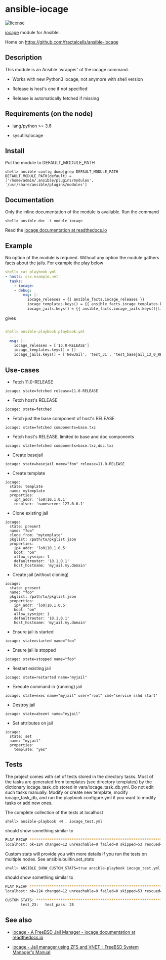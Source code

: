 ansible-iocage
==============

[![license](https://img.shields.io/badge/license-BSD-red.svg)](https://www.freebsd.org/doc/en/articles/bsdl-gpl/article.html)

[iocage](https://github.com/iocage/iocage) module for Ansible.

Home on https://github.com/fractalcells/ansible-iocage


Description
-----------

This module is an Ansible 'wrapper' of the iocage command.

* Works with new Python3 iocage, not anymore with shell version

* Release is host's one if not specified

* Release is automatically fetched if missing


Requirements (on the node)
--------------------------

* lang/python >= 3.6

* sysutils/iocage


Install
-------

Put the module to DEFAULT_MODULE_PATH

```
shell> ansible-config dump|grep DEFAULT_MODULE_PATH
DEFAULT_MODULE_PATH(default) = ['/home/admin/.ansible/plugins/modules', '/usr/share/ansible/plugins/modules']
```


Documentation
-------------

Only the inline documentation of the module is available. Run the command

```
shell> ansible-doc -t module iocage
```

Read the [iocage documentation at readthedocs.io](https://iocage.readthedocs.io/en/latest/)


Example
-------

No option of the module is required. Without any option the module
gathers facts about the jails. For example the play below

```yaml
shell> cat playbook.yml
- hosts: srv.example.net
  tasks:
    - iocage:
    - debug:
        msg: |-
          iocage_releases = {{ ansible_facts.iocage_releases }}
          iocage_templates.keys() = {{ ansible_facts.iocage_templates.keys()|list }}
          iocage_jails.keys() = {{ ansible_facts.iocage_jails.keys()|list }}
```

gives

```yaml

shell> ansible-playbook playbook.yml
  ...
  msg: |-
    iocage_releases = ['13.0-RELEASE']
    iocage_templates.keys() = []
    iocage_jails.keys() = ['NewJail', 'test_31', 'test_basejail_13_0_RELEASE']
```


Use-cases
---------

* Fetch 11.0-RELEASE

```
iocage: state=fetched release=11.0-RELEASE
```

* Fetch host's RELEASE

```
iocage: state=fetched
```

* Fetch just the base component of host's RELEASE

```
iocage: state=fetched components=base.txz
```

* Fetch host's RELEASE, limited to base and doc components

```
iocage: state=fetched components=base.txz,doc.txz
```

* Create basejail
```
iocage: state=basejail name="foo" release=11.0-RELEASE
```

* Create template

```
iocage:
  state: template
  name: mytemplate
  properties:
    ip4_addr: 'lo0|10.1.0.1'
    resolver: 'nameserver 127.0.0.1'
```

* Clone existing jail

```
iocage:
  state: present
  name: "foo"
  clone_from: "mytemplate"
  pkglist: /path/to/pkglist.json
  properties:
    ip4_addr: 'lo0|10.1.0.5'
    boot: "on"
    allow_sysvipc: 1
    defaultrouter: '10.1.0.1'
    host_hostname: 'myjail.my.domain'
```

* Create jail (without cloning)

```
iocage:
  state: present
  name: "foo"
  pkglist: /path/to/pkglist.json
  properties:
    ip4_addr: 'lo0|10.1.0.5'
    boot: "on"
    allow_sysvipc: 1
    defaultrouter: '10.1.0.1'
    host_hostname: 'myjail.my.domain'
```

* Ensure jail is started

```
iocage: state=started name="foo"
```

* Ensure jail is stopped

```
iocage: state=stopped name="foo"
```

* Restart existing jail

```
iocage: state=restarted name="myjail"
```

* Execute command in (running) jail

```
iocage: state=exec name="myjail" user="root" cmd="service sshd start"
```

* Destroy jail

```
iocage: state=absent name="myjail"
```

* Set attributes on jail

```
iocage:
  state: set
  name: "myjail"
  properties:
    template: "yes"
```


Tests
-----

The project comes with set of tests stored in the directory
tasks. Most of the tasks are generated from templates (see directory
templates) by the dictionary iocage_task_db stored in
vars/iocage_task_db.yml. Do not edit such tasks manually. Modify or
create new template, modify iocage_task_db, and run the playbook
configure.yml if you want to modify tasks or add new ones.

The complete collection of the tests at localhost

```
shell> ansible-playbook -M . iocage_test.yml
```

should show something similar to

```sh
PLAY RECAP ***********************************************************************
localhost: ok=124 changed=12 unreachable=0 failed=0 skipped=53 rescued=5 ignored=0
```

Custom stats will provide you with more details if you run the tests
on multiple nodes. See ansible.builtin.set_stats

```sh
shell> ANSIBLE_SHOW_CUSTOM_STATS=true ansible-playbook iocage_test.yml -M . -e test_iocage=test_23
```

should show something similar to

```sh
PLAY RECAP ***********************************************************************
localhost: ok=124 changed=12 unreachable=0 failed=0 skipped=53 rescued=5 ignored=0

CUSTOM STATS: ********************************************************************
       test_23:   test_pass: 28
```

See also
--------

* [iocage - A FreeBSD Jail Manager - iocage documentation at readthedocs.io](https://iocage.readthedocs.io/en/latest/)

* [iocage - Jail manager using ZFS and VNET - FreeBSD System Manager's Manual](https://www.freebsd.org/cgi/man.cgi?query=iocage)

